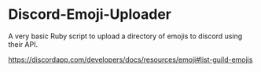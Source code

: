 # Discord-Emoji-Uploader

A very basic Ruby script to upload a directory of emojis to discord using their API. 

https://discordapp.com/developers/docs/resources/emoji#list-guild-emojis

